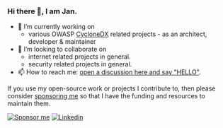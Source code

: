 ### Hi there 👋, I am Jan.

- 🔭 I’m currently working on 
  - various OWASP [CycloneDX](https://github.com/CycloneDX/) related projects - as an architect, developer & maintainer
  <!-- [nichtparasoup](https://github.com/k4cg/nichtparasoup) -->
- 👯 I’m looking to collaborate on 
  - internet related projects in general.
  - security related projects in general.
- 📫 How to reach me: [open a discussion here and say "HELLO"](https://github.com/jkowalleck/jkowalleck/discussions/new?category=hello).

<!--
- 🤔 I’m looking for help with ...
- 🌱 I’m currently learning python.
- 💬 Ask me about ...
- 😄 Pronouns: ...
- ⚡ Fun fact: ...
-->


If you use my open-source work or projects I contribute to, then please consider [sponsoring me][sponsor me] so that I have the funding and resources to maintain them.

[![Sponsor me](https://img.shields.io/static/v1?label=&message=Sponsor%20Me&color=F6F8FA&logo=GitHub%20Sponsors&logoColor=EA4AAA&style=for-the-badge)][sponsor me]
[![Linkedin](https://img.shields.io/static/v1?label=&message=LinkedIn&color=0A66C2&logo=linkedin&logoColor=white&style=for-the-badge)](https://www.linkedin.com/in/jankowalleck/)

[sponsor me]: https://github.com/sponsors/jkowalleck
